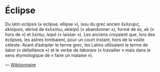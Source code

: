 # Éclipse

Du latin _eclipsis_ (« eclipse, ellipse »), issu du grec ancien ἔκλειψις, _ékleipsis_, dérivé de ἐκλείπω, _ekleípō_ (« abandonner »), formé de ἐκ, _ek_ (« hors de ») et λείπω, _leipō_ (« laisser »). Les anciens croyaient que, lors des éclipses, les astres tombaient, pour un court instant, hors de la voûte céleste. Avant d’adopter le terme grec, les Latins utilisaient le terme de _labor_ (« défaillance ») et le verbe de _laborare_ (« travailler » mais dans le sens étymologique de « faire un malaise »).

— [Wiktionnaire](https://fr.wiktionary.org/wiki/éclipse)
